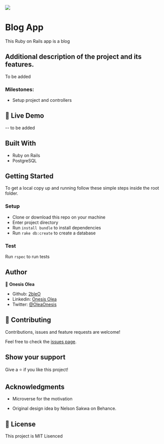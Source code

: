 ![](https://img.shields.io/badge/Microverse-blueviolet)




# Blog App





This Ruby on Rails app is a blog




## Additional description of the project and its features.




To be added




### Milestones:




- Setup project and controllers




## 🔴  Live Demo




-- to be added




## Built With

- Ruby on Rails
- PostgreSQL


## Getting Started




To get a local copy up and running follow these simple steps inside the root folder.




### Setup
- Clone or download this repo on your machine
- Enter project directory
- Run `install bundle` to install dependencies
- Run  `rake db:create` to create a database

### Test

Run `rspec` to run tests

## Author

👤 **Onesis Olea**

- Github: [2bleO](https://github.com/2bleO)
- Linkedin: [Onesis Olea](https://www.linkedin.com/in/onesis-olea/)
- Twitter: [@OleaOnesis](https://twitter.com/OleaOnesis)



## 🤝 Contributing




Contributions, issues and feature requests are welcome!




Feel free to check the [issues page]().




## Show your support




Give a ⭐️ if you like this project!




## Acknowledgments




- Microverse for the motivation

- Original design idea by Nelson Sakwa on Behance.




## 📝 License




This project is MIT Lisenced
